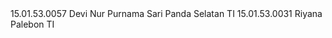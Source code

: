 <?xml version="1.0"?>
<akademik>
<mahasiswa>
<nim>15.01.53.0057</nim>
<nama>Devi Nur Purnama Sari</nama>
<alamat>Panda Selatan</alamat>
<progdi>TI</progdi>
</mahasiswa>

<mahasiswa>
<nim>15.01.53.0031</nim>
<nama>Riyana</nama>
<alamat>Palebon</alamat>
<progdi>TI</progdi>
</mahasiswa>
</akademik>
